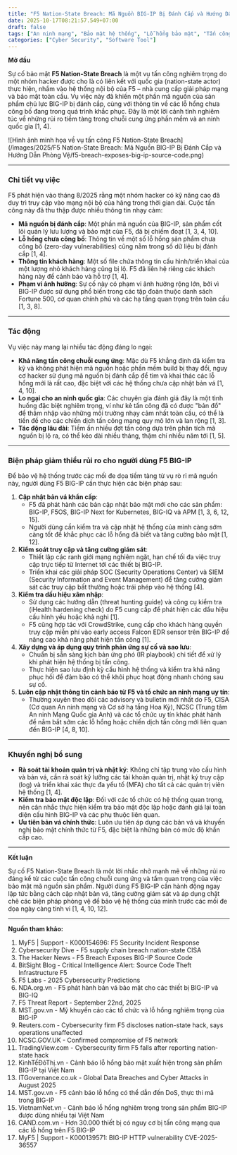 ```yaml
---
title: "F5 Nation-State Breach: Mã Nguồn BIG-IP Bị Đánh Cắp và Hướng Dẫn Phòng Vệ"
date: 2025-10-17T08:21:57.549+07:00
draft: false
tags: ["An ninh mạng", "Bảo mật hệ thống", "Lỗ hổng bảo mật", "Tấn công mạng", "Phòng thủ mạng", "Quản lý rủi ro", "Giám sát bảo mật", "SOC", "SIEM", "Endpoint Security"]
categories: ["Cyber Security", "Software Tool"]
---
```


**Mở đầu**

Sự cố bảo mật **F5 Nation-State Breach** là một vụ tấn công nghiêm trọng do một nhóm hacker được cho là có liên kết với quốc gia (nation-state actor) thực hiện, nhắm vào hệ thống nội bộ của F5 – nhà cung cấp giải pháp mạng và bảo mật toàn cầu. Vụ việc này đã khiến một phần mã nguồn của sản phẩm chủ lực BIG-IP bị đánh cắp, cùng với thông tin về các lỗ hổng chưa công bố đang trong quá trình khắc phục. Đây là một lời cảnh tỉnh nghiêm túc về những rủi ro tiềm tàng trong chuỗi cung ứng phần mềm và an ninh quốc gia [1, 4].

![Hình ảnh minh họa về vụ tấn công F5 Nation-State Breach](/images/2025/F5 Nation-State Breach: Mã Nguồn BIG-IP Bị Đánh Cắp và Hướng Dẫn Phòng Vệ/f5-breach-exposes-big-ip-source-code.png)

---

### Chi tiết vụ việc

F5 phát hiện vào tháng 8/2025 rằng một nhóm hacker có kỹ năng cao đã duy trì truy cập vào mạng nội bộ của hãng trong thời gian dài. Cuộc tấn công này đã thu thập được nhiều thông tin nhạy cảm:

*   **Mã nguồn bị đánh cắp**: Một phần mã nguồn của BIG-IP, sản phẩm cốt lõi quản lý lưu lượng và bảo mật của F5, đã bị chiếm đoạt [1, 3, 4, 10].
*   **Lỗ hổng chưa công bố**: Thông tin về một số lỗ hổng sản phẩm chưa công bố (zero-day vulnerabilities) cũng nằm trong số dữ liệu bị đánh cắp [1, 4].
*   **Thông tin khách hàng**: Một số file chứa thông tin cấu hình/triển khai của một lượng nhỏ khách hàng cũng bị lộ. F5 đã liên hệ riêng các khách hàng này để cảnh báo và hỗ trợ [1, 4].
*   **Phạm vi ảnh hưởng**: Sự cố này có phạm vi ảnh hưởng rộng lớn, bởi vì BIG-IP được sử dụng phổ biến trong các tập đoàn thuộc danh sách Fortune 500, cơ quan chính phủ và các hạ tầng quan trọng trên toàn cầu [1, 3, 8].

---

### Tác động

Vụ việc này mang lại nhiều tác động đáng lo ngại:

*   **Khả năng tấn công chuỗi cung ứng**: Mặc dù F5 khẳng định đã kiểm tra kỹ và không phát hiện mã nguồn hoặc phần mềm build bị thay đổi, nguy cơ hacker sử dụng mã nguồn bị đánh cắp để tìm và khai thác các lỗ hổng mới là rất cao, đặc biệt với các hệ thống chưa cập nhật bản vá [1, 4, 10].
*   **Lo ngại cho an ninh quốc gia**: Các chuyên gia đánh giá đây là một tình huống đặc biệt nghiêm trọng, ví như kẻ tấn công đã có được "bản đồ" để thâm nhập vào những môi trường nhạy cảm nhất toàn cầu, có thể là tiền đề cho các chiến dịch tấn công mạng quy mô lớn và lan rộng [1, 3].
*   **Tác động lâu dài**: Tiềm ẩn nhiều đợt tấn công dựa trên phân tích mã nguồn bị lộ ra, có thể kéo dài nhiều tháng, thậm chí nhiều năm tới [1, 5].

---

### Biện pháp giảm thiểu rủi ro cho người dùng F5 BIG-IP

Để bảo vệ hệ thống trước các mối đe dọa tiềm tàng từ vụ rò rỉ mã nguồn này, người dùng F5 BIG-IP cần thực hiện các biện pháp sau:

1.  **Cập nhật bản vá khẩn cấp**:
    *   F5 đã phát hành các bản cập nhật bảo mật mới cho các sản phẩm: BIG-IP, F5OS, BIG-IP Next for Kubernetes, BIG-IQ và APM [1, 3, 6, 12, 15].
    *   Người dùng cần kiểm tra và cập nhật hệ thống của mình càng sớm càng tốt để khắc phục các lỗ hổng đã biết và tăng cường bảo mật [1, 12].
2.  **Kiểm soát truy cập và tăng cường giám sát**:
    *   Thiết lập các ranh giới mạng nghiêm ngặt, hạn chế tối đa việc truy cập trực tiếp từ Internet tới các thiết bị BIG-IP.
    *   Triển khai các giải pháp SOC (Security Operations Center) và SIEM (Security Information and Event Management) để tăng cường giám sát các truy cập bất thường hoặc trái phép vào hệ thống [4].
3.  **Kiểm tra dấu hiệu xâm nhập**:
    *   Sử dụng các hướng dẫn (threat hunting guide) và công cụ kiểm tra (iHealth hardening check) do F5 cung cấp để phát hiện các dấu hiệu cấu hình yếu hoặc khả nghi [1].
    *   F5 cũng hợp tác với CrowdStrike, cung cấp cho khách hàng quyền truy cập miễn phí vào early access Falcon EDR sensor trên BIG-IP để nâng cao khả năng phát hiện tấn công [1].
4.  **Xây dựng và áp dụng quy trình phản ứng sự cố và sao lưu**:
    *   Chuẩn bị sẵn sàng kịch bản ứng phó (IR playbook) chi tiết để xử lý khi phát hiện hệ thống bị tấn công.
    *   Thực hiện sao lưu định kỳ cấu hình hệ thống và kiểm tra khả năng phục hồi để đảm bảo có thể khôi phục hoạt động nhanh chóng sau sự cố.
5.  **Luôn cập nhật thông tin cảnh báo từ F5 và tổ chức an ninh mạng uy tín**:
    *   Thường xuyên theo dõi các advisory và bulletin mới nhất do F5, CISA (Cơ quan An ninh mạng và Cơ sở hạ tầng Hoa Kỳ), NCSC (Trung tâm An ninh Mạng Quốc gia Anh) và các tổ chức uy tín khác phát hành để nắm bắt sớm các lỗ hổng hoặc chiến dịch tấn công mới liên quan đến BIG-IP [4, 8, 10].

---

### Khuyến nghị bổ sung

*   **Rà soát tài khoản quản trị và nhật ký**: Không chỉ tập trung vào cấu hình và bản vá, cần rà soát kỹ lưỡng các tài khoản quản trị, nhật ký truy cập (log) và triển khai xác thực đa yếu tố (MFA) cho tất cả các quản trị viên hệ thống [1, 4].
*   **Kiểm tra bảo mật độc lập**: Đối với các tổ chức có hệ thống quan trọng, nên cân nhắc thực hiện kiểm tra bảo mật độc lập hoặc đánh giá lại toàn diện cấu hình BIG-IP và các phụ thuộc liên quan.
*   **Ưu tiên bản vá chính thức**: Luôn ưu tiên áp dụng các bản vá và khuyến nghị bảo mật chính thức từ F5, đặc biệt là những bản có mức độ khẩn cấp cao.

---

**Kết luận**

Sự cố F5 Nation-State Breach là một lời nhắc nhở mạnh mẽ về những rủi ro đáng kể từ các cuộc tấn công chuỗi cung ứng và tầm quan trọng của việc bảo mật mã nguồn sản phẩm. Người dùng F5 BIG-IP cần hành động ngay lập tức bằng cách cập nhật bản vá, tăng cường giám sát và áp dụng chặt chẽ các biện pháp phòng vệ để bảo vệ hệ thống của mình trước các mối đe dọa ngày càng tinh vi [1, 4, 10, 12].

---

**Nguồn tham khảo:**

1.  MyF5 | Support - K000154696: F5 Security Incident Response
2.  Cybersecurity Dive - F5 supply chain breach nation-state CISA
3.  The Hacker News - F5 Breach Exposes BIG-IP Source Code
4.  BitSight Blog - Critical Intelligence Alert: Source Code Theft Infrastructure F5
5.  F5 Labs - 2025 Cybersecurity Predictions
6.  NDA.org.vn - F5 phát hành bản vá bảo mật cho các thiết bị BIG-IP và BIG-IQ
7.  F5 Threat Report - September 22nd, 2025
8.  MST.gov.vn - Mỹ khuyến cáo các tổ chức và lỗ hổng nghiêm trọng của BIG-IP
9.  Reuters.com - Cybersecurity firm F5 discloses nation-state hack, says operations unaffected
10. NCSC.GOV.UK - Confirmed compromise of F5 network
11. TradingView.com - Cybersecurity firm F5 falls after reporting nation-state hack
12. KinhTếĐôThị.vn - Cảnh báo lỗ hổng bảo mật xuất hiện trong sản phẩm BIG-IP tại Việt Nam
13. ITGovernance.co.uk - Global Data Breaches and Cyber Attacks in August 2025
14. MST.gov.vn - F5 cảnh báo lỗ hổng có thể dẫn đến DoS, thực thi mã trong BIG-IP
15. VietnamNet.vn - Cảnh báo lỗ hổng nghiêm trọng trong sản phẩm BIG-IP được dùng nhiều tại Việt Nam
16. CAND.com.vn - Hơn 30.000 thiết bị có nguy cơ bị tấn công mạng qua các lỗ hổng trên F5 BIG-IP
17. MyF5 | Support - K000139571: BIG-IP HTTP vulnerability CVE-2025-36557